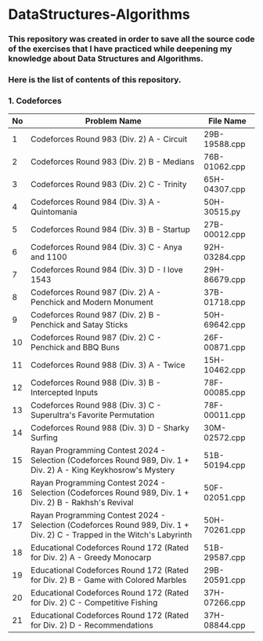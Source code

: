 # DataStructures-Algorithms

### This repository was created in order to save all the source code of the exercises that I have practiced while deepening my knowledge about Data Structures and Algorithms.

### Here is the list of contents of this repository.

### 1. Codeforces
| No   | Problem Name                                                                                                               | File Name       |
|------|----------------------------------------------------------------------------------------------------------------------------|-----------------|
| 1    | Codeforces Round 983 (Div. 2) A - Circuit                                                                                  | 29B-19588.cpp   |
| 2    | Codeforces Round 983 (Div. 2) B - Medians                                                                                  | 76B-01062.cpp   |
| 3    | Codeforces Round 983 (Div. 2) C - Trinity                                                                                  | 65H-04307.cpp   |
| 4    | Codeforces Round 984 (Div. 3) A - Quintomania                                                                              | 50H-30515.py    |
| 5    | Codeforces Round 984 (Div. 3) B - Startup                                                                                  | 27B-00012.cpp   |
| 6    | Codeforces Round 984 (Div. 3) C - Anya and 1100                                                                            | 92H-03284.cpp   |
| 7    | Codeforces Round 984 (Div. 3) D - I love 1543                                                                              | 29H-86679.cpp   |
| 8    | Codeforces Round 987 (Div. 2) A - Penchick and Modern Monument                                                             | 37B-01718.cpp   |
| 9    | Codeforces Round 987 (Div. 2) B - Penchick and Satay Sticks                                                                | 50H-69642.cpp   |
| 10   | Codeforces Round 987 (Div. 2) C - Penchick and BBQ Buns                                                                    | 26F-00871.cpp   |
| 11   | Codeforces Round 988 (Div. 3) A - Twice                                                                                    | 15H-10462.cpp   |
| 12   | Codeforces Round 988 (Div. 3) B - Intercepted Inputs                                                                       | 78F-00085.cpp   |
| 13   | Codeforces Round 988 (Div. 3) C - Superultra's Favorite Permutation                                                        | 78F-00011.cpp   |
| 14   | Codeforces Round 988 (Div. 3) D - Sharky Surfing                                                                           | 30M-02572.cpp   |
| 15   | Rayan Programming Contest 2024 - Selection (Codeforces Round 989, Div. 1 + Div. 2) A - King Keykhosrow's Mystery           | 51B-50194.cpp   |    
| 16   | Rayan Programming Contest 2024 - Selection (Codeforces Round 989, Div. 1 + Div. 2) B - Rakhsh's Revival                    | 50F-02051.cpp   |
| 17   | Rayan Programming Contest 2024 - Selection (Codeforces Round 989, Div. 1 + Div. 2) C - Trapped in the Witch's Labyrinth    | 50H-70261.cpp   |
| 18   | Educational Codeforces Round 172 (Rated for Div. 2) A - Greedy Monocarp                                                    | 51B-29587.cpp   |
| 19   | Educational Codeforces Round 172 (Rated for Div. 2) B - Game with Colored Marbles                                          | 29B-20591.cpp   |
| 20   | Educational Codeforces Round 172 (Rated for Div. 2) C - Competitive Fishing                                                | 37H-07266.cpp   |
| 21   | Educational Codeforces Round 172 (Rated for Div. 2) D - Recommendations                                                    | 37H-08844.cpp   |